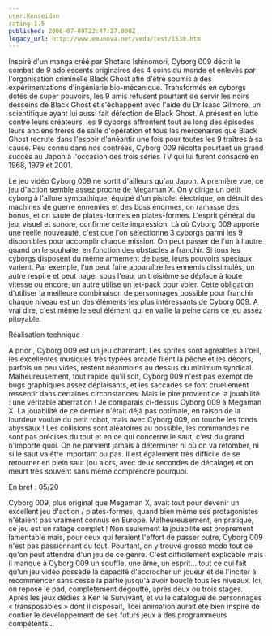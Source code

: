 ```yaml
---
user:Kenseiden
rating:1.5
published: 2006-07-09T22:47:27.000Z
legacy_url: http://www.emunova.net/veda/test/1530.htm
---
```

Inspiré d'un manga créé par Shotaro Ishinomori, Cyborg 009 décrit le combat de 9 adolescents originaires des 4 coins du monde et enlevés par l'organisation criminelle Black Ghost afin d'être soumis à des expérimentations d'ingénierie bio-mécanique. Transformés en cyborgs dotés de super pouvoirs, les 9 amis refusent pourtant de servir les noirs desseins de Black Ghost et s'échappent avec l'aide du Dr Isaac Gilmore, un scientifique ayant lui aussi fait défection de Black Ghost. A présent en lutte contre leurs créateurs, les 9 cyborgs affrontent tout au long des épisodes leurs anciens frères de salle d'opération et tous les mercenaires que Black Ghost recrute dans l'espoir d'anéantir une fois pour toutes les 9 traîtres à sa cause. Peu connu dans nos contrées, Cyborg 009 récolta pourtant un grand succès au Japon à l'occasion des trois séries TV qui lui furent consacré en 1968, 1979 et 2001\.  

  

Le jeu vidéo Cyborg 009 ne sortit d'ailleurs qu'au Japon. A première vue, ce jeu d'action semble assez proche de Megaman X. On y dirige un petit cyborg à l'allure sympathique, équipé d'un pistolet électrique, on détruit des machines de guerre ennemies et des boss énormes, on ramasse des bonus, et on saute de plates-formes en plates-formes. L'esprit général du jeu, visuel et sonore, confirme cette impression. Là où Cyborg 009 apporte une réelle nouveauté, c'est que l'on sélectionne 3 cyborgs parmi les 9 disponibles pour accomplir chaque mission. On peut passer de l'un à l'autre quand on le souhaite, en fonction des obstacles à franchir. Si tous les cyborgs disposent du même armement de base, leurs pouvoirs spéciaux varient. Par exemple, l'un peut faire apparaître les ennemis dissimulés, un autre respire et peut nager sous l'eau, un troisième se déplace à toute vitesse ou encore, un autre utilise un jet-pack pour voler. Cette obligation d'utiliser la meilleure combinaison de personnages possible pour franchir chaque niveau est un des éléments les plus intéressants de Cyborg 009\. A vrai dire, c'est même le seul élément qui en vaille la peine dans ce jeu assez pitoyable.  

  

Réalisation technique :  

A priori, Cyborg 009 est un jeu charmant. Les sprites sont agréables à l'œil, les excellentes musiques très typées arcade filent la pêche et les décors, parfois un peu vides, restent néanmoins au dessus du minimum syndical. Malheureusement, tout rapide qu'il soit, Cyborg 009 n'est pas exempt de bugs graphiques assez déplaisants, et les saccades se font cruellement ressentir dans certaines circonstances. Mais le pire provient de la jouabilité : une véritable aberration ! Je comparais ci-dessus Cyborg 009 à Megaman X. La jouabilité de ce dernier n'était déjà pas optimale, en raison de la lourdeur voulue du petit robot, mais avec Cyborg 009, on touche les fonds abyssaux ! Les collisions sont aléatoires au possible, les commandes ne sont pas précises du tout et en ce qui concerne le saut, c'est du grand n'importe quoi. On ne parvient jamais à déterminer ni où on va retomber, ni si le saut va être important ou pas. Il est également très difficile de se retourner en plein saut (ou alors, avec deux secondes de décalage) et on meurt très souvent sans même comprendre pourquoi.  

  

En bref : 05/20  

Cyborg 009, plus original que Megaman X, avait tout pour devenir un excellent jeu d'action / plates-formes, quand bien même ses protagonistes n'étaient pas vraiment connus en Europe. Malheureusement, en pratique, ce jeu est un ratage complet ! Non seulement la jouabilité est proprement lamentable mais, pour ceux qui feraient l'effort de passer outre, Cyborg 009 n'est pas passionnant du tout. Pourtant, on y trouve grosso modo tout ce qu'on peut attendre d'un jeu de ce genre. C'est difficilement explicable mais il manque à Cyborg 009 un souffle, une âme, un esprit... tout ce qui fait qu'un jeu vidéo possède la capacité d'accrocher un joueur et de l'inciter à recommencer sans cesse la partie jusqu'à avoir bouclé tous les niveaux. Ici, on repose le pad, complètement dégoutté, après deux ou trois stages. Après les jeux dédiés à Ken le Survivant, et vu le catalogue de personnages « transposables » dont il disposait, Toei animation aurait été bien inspiré de confier le développement de ses futurs jeux à des programmeurs compétents...